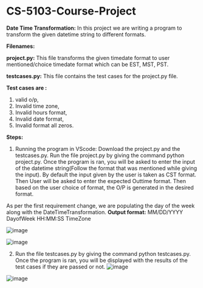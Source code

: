 # CS-5103-Course-Project
**Date Time Transformation:** In this project we are writing a program to transform the given datetime string to different formats.

**Filenames:**

**project.py:** This file transforms the given timedate format to user mentioned/choice timedate format which can be EST, MST, PST.

**testcases.py:** This file contains the test cases for the project.py file. 

**Test cases are :** 

1. valid o/p, 
2. Invalid time zone, 
3. Invalid hours format, 
4. Invalid date format, 
5. Invalid format all zeros.

**Steps:**

1) Running the program in VScode:
Download the project.py and the testcases.py.
Run the file project.py by giving the command python project.py. Once the program is ran, you will be asked to enter the input of the datetime string(Follow the format that was mentioned while giving the input). By default the input given by the user is taken as CST format. Then User will be asked to enter the expected Outtime format. Then based on the user choice of format, the O/P is generated in the desired format.

As per the first requirement change, we are populating the day of the week along with the DateTimeTransformation.
**Output format:** MM/DD/YYYY DayofWeek HH:MM:SS TimeZone

![image](https://user-images.githubusercontent.com/52074918/229395719-11188407-8c56-4122-a642-decf4741efad.png)

![image](https://user-images.githubusercontent.com/52074918/229395808-6576b55e-1f91-4ac4-99ec-43784b9dc16f.png)

2) Run the file testcases.py by giving the command python testcases.py. Once the program is ran, you will be displayed with the results of the test cases if they are passed or not. 
![image](https://user-images.githubusercontent.com/52074918/229396090-2ce6035c-eedc-4058-b9ca-48c20e041b10.png)

![image](https://user-images.githubusercontent.com/52074918/229396197-014d5547-7a8b-498f-8f6b-ccfbc937afac.png)


